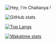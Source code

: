 ![Hey, I'm Chaitanya !](https://pimp-my-readme.webapp.io/pimp-my-readme/sliding-text?emojis=1f64b-200d-2642-fe0f&text=Hey%252C%2520I%27m%2520Chaitanya%2520%21)

![GitHub stats](https://github-readme-stats.vercel.app/api?username=ChaitanyaJoshiX&show_icons=true&theme=merko)

[![Top Langs](https://github-readme-stats.vercel.app/api/top-langs/?username=ChaitanyaJoshiX&layout=compact)](https://github.com/ChaitanyaJoshiX/github-readme-stats)

[![Wakatime stats](https://github-readme-stats.vercel.app/api/wakatime?username=Chaitanya)](https://github.com/ChaitanyaJoshiX/github-readme-stats)
